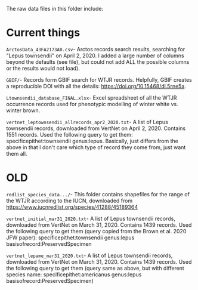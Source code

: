 The raw data files in this folder include:

# Current things

`ArctosData_43FA2173A0.csv`- Arctos records search results, searching for "Lepus townsendii" on April 2, 2020. I added a large number of columns beyond the defaults (see file), but could not add ALL the possible columns or the results would not load). 

`GBIF/`- Records form GBIF search for WTJR records. Helpfully, GBIF creates a reproducible DOI with all the details: https://doi.org/10.15468/dl.5rne5a.

`Ltownsendii_database_FINAL.xlsx`- Excel spreadsheet of all the WTJR occurrence records used for phenotypic modelling of winter white vs. winter brown.

`vertnet_leptownsendii_allrecords_apr2_2020.txt`- A list of Lepus townsendii records, downloaded from VertNet on April 2, 2020. Contains 1551 records. Used the following query to get them: specificepithet:townsendii genus:lepus. Basically, just differs from the above in that I don't care which type of record they come from, just want them all. 




# OLD

`redlist_species_data.../`- This folder contains shapefiles for the range of the WTJR according to the IUCN, downloaded from https://www.iucnredlist.org/species/41288/45189364


`vertnet_initial_mar31_2020.txt`- A list of Lepus townsendii records, downloaded from VertNet on March 31, 2020. Contains 1439 records. Used the following query to get them (query copied from the Brown et al. 2020 JFW paper): specificepithet:townsendii genus:lepus basisofrecord:PreservedSpecimen

`vertnet_lepame_mar31_2020.txt`- A list of Lepus townsendii records, downloaded from VertNet on March 31, 2020. Contains 1439 records. Used the following query to get them (query same as above, but with different species name: specificepithet:americanus genus:lepus basisofrecord:PreservedSpecimen)

 